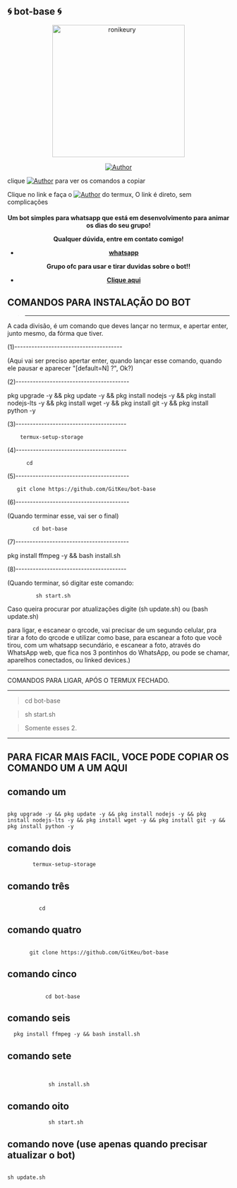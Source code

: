 ## 🌀 bot-base 🌀
<div align="center">
<img src="https://photos.app.goo.gl/jrY8C8Ywkk2ebf1Y7" alt="ronikeury" width="300" />



</div>
<p align="center">
  <a href="https://github.com/GitKeu/bot-base"><img title="Author" src="https://img.shields.io/github/forks/GitKeu/bot-base?color=black&label=ronikeury&logo=ronikeury&logoColor=ronikeury" /></a>
  
clique  <a href="https://github.com/GitKeu/bot-base#para-ficar-mais-facil-voce-pode-copiar-os-comando-um-a-um-aqui"><img title="Author" src="https://img.shields.io/badge/-AQUI!!!-blue" /></a> para ver os comandos a copiar

Clique no link e faça o <a href="https://dw.uptodown.com/dwn/1QZZS9-th_Zu6lVmhY-O5Ko39mdO_rPHncbcjEKLvWibGJORvta2fBTox2fy3B7qzku-2naCrGzyToaaUM9HyXx4NNF2WaCjhMZl_JSsoqztEn1hMsqTBtdlrn_97Gxw/Vvw1XqTQatkQhMWSLIoy3mQYA286Dc2QS467B9qc4JNmwjf0pG6dXx3iegskRPM9xut7Fc5oaAAsHW10Mg3bWlWI3C45jf0CqyzRjoN6nj5yy-56c-4EyK-ycFTmxIKH/Dh94MrKyLYcua_RfgcJzULU1MOPl2saxHFxlmpswTk_u_aPCOUDHLmr0U4wUINQ6/"><img title="Author" src="https://img.shields.io/badge/-DOWNLOAD-blue" /></a> do termux, 
    O link é direto, sem complicações
<h4 align="center">

Um bot simples para whatsapp que está em desenvolvimento para animar os dias do seu grupo!

Qualquer dúvida, entre em contato comigo!
- [whatsapp](https://wa.me/5519986110794)

Grupo ofc para usar e tirar duvidas sobre o bot!!
- [Clique aqui](https://chat.whatsapp.com/GRWgGE02S2822S7E3zb84P)

## COMANDOS PARA INSTALAÇÃO DO BOT


> -----------------------------------

A cada divisão, é um comando que deves lançar no termux, e apertar enter, junto mesmo, da fórma que tiver.

(1)--------------------------------------

(Aqui vai ser preciso apertar enter, quando lançar esse comando, quando ele pausar e aparecer "[default=N] ?", Ok?)

(2)----------------------------------------

pkg upgrade -y && pkg update -y && pkg install nodejs -y && pkg install nodejs-lts -y && pkg install wget -y && pkg install git -y && pkg install python -y

(3)---------------------------------------

        termux-setup-storage 

(4)---------------------------------------

          cd

(5)----------------------------------------

       git clone https://github.com/GitKeu/bot-base

(6)----------------------------------------

(Quando terminar esse, vai ser o final)

            cd bot-base

(7)----------------------------------------
    
  pkg install ffmpeg -y && bash install.sh

(8)---------------------------------------

(Quando terminar, só digitar este comando:


             sh start.sh 
Caso queira procurar por atualizações digite (sh update.sh) ou (bash update.sh)


para ligar, e escanear o qrcode, vai precisar de um segundo celular, pra tirar a foto do qrcode e utilizar como base, para escanear a foto que você tirou, com um whatsapp secundário, e escanear a foto, através do WhatsApp web, que fica nos 3 pontinhos do WhatsApp, ou pode se chamar, aparelhos conectados, ou linked devices.)

-------------------------------------------

COMANDOS PARA LIGAR, APÓS O TERMUX FECHADO. 

-------------------------------------------

>    cd bot-base

>    sh start.sh 

>    Somente esses 2.

-------------------------------------------

## PARA FICAR MAIS FACIL, VOCE PODE COPIAR OS COMANDO UM A UM AQUI 

## comando um
```

pkg upgrade -y && pkg update -y && pkg install nodejs -y && pkg install nodejs-lts -y && pkg install wget -y && pkg install git -y && pkg install python -y

```

## comando dois

```
        termux-setup-storage 

```
## comando três
```

          cd
```

## comando quatro

```

       git clone https://github.com/GitKeu/bot-base

```

## comando cinco

```

            cd bot-base

```

## comando seis
 
```
  pkg install ffmpeg -y && bash install.sh

```

## comando sete
```


             sh install.sh 
```
## comando oito

```
             sh start.sh
```

## comando nove (use apenas quando precisar atualizar o bot)

```

sh update.sh 

```

</p>
</h4>
